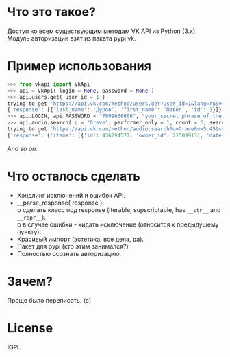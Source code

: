 Что это такое?
==============

Доступ ко всем существующим методам VK API из Python (3.x).  
Модуль авторизации взят из пакета pypi vk.  

Пример использования
====================
~~~python
>>> from vkapi import VkApi
>>> api = VkApi( login = None, password = None )
>>> api.users.get( user_id = 1 )
trying to get 'https://api.vk.com/method/users.get?user_id=1&lang=ru&v=5.45&access_token=&'
{'response': [{'last_name': 'Дуров', 'first_name': 'Павел', 'id': 1}]} 
>>> api.LOGIN, api.PASSWORD = "7999666666", "your_secret_phrase_of_the_life"
>>> api.audio.search( q = "Grave", performer_only = 1, count = 6, search_own = 1 )
trying to get 'https://api.vk.com/method/audio.search?q=Grave&v=5.45&search_own=1&access_token=c9c8ae2c24e810fecea53d3634ebdf7d4fa9f09e796dfc60d86f8869f686ff6dff6bcf719b1bc7712a51f&performer_only=1&count=6&lang=ru&'
{'response': {'items': [{'id': 436294577, 'owner_id': 215099131, 'date': 1454654606, 'url': 'https://psv4.vk.me/c6135/u60442456/audios/17fe2dde7b97.mp3?extra=nFP0UipnTNkPsO4iLC7AqKl_QhtsI0yU24aX6aLqAeP26vp3cnBEIltsrj15M4bQvvVJUhtmunQ3Eo0kLaLLJSSclRZ6oSadhy9tnHmrENUOmVbJlAmpGBcdPt1Pu7a5T6NeJqXFBbI', 'genre_id': 7, 'duration': 315, 'lyrics_id': 119427227, 'title': 'Severing Flesh', 'artist': 'Grave'}, {'id': 436295767, 'owner_id': 215099131, 'date': 1454655041, 'url': 'https://psv4.vk.me/c6109/u97168116/audios/66b89e7ed927.mp3?extra=bL6e6Ve7Ni4NQi6SRtoDnMrgPqX4T2pQznhFDKzfuPV5G-pM1uPmgdWkg5kLGyFHAvVD_pJfmEQN5piE2azOA8rVe9ayGCCNiZAAHcaH1HHwhrRgd_OfKSPyFJ2WlFd8G3A7cUz-Tuw', 'genre_id': 18, 'duration': 463, 'title': 'Epos', 'artist': 'Grave'}, {'id': 436296428, 'owner_id': 215099131, 'date': 1454655299, 'url': 'https://psv4.vk.me/c536413/u60442456/audios/e1790170022a.mp3?extra=UofTU8qObZEdirv4deC45AomT-4nhdv6fT2pq-bJvWGXw6YmfmwgQEZa6pIiqlyE3qP4tzKjOlO_-diZYyxOrm_GXWu-RCoJYF4xk4fDdjJrBZh4P-46GXb2T5d4o7_Ve9XeuRZUXhA', 'genre_id': 7, 'duration': 188, 'lyrics_id': 119660888, 'title': 'Soulless', 'artist': 'Grave'}, {'id': 436302033, 'owner_id': 215099131, 'date': 1454657267, 'url': 'https://psv4.vk.me/c536413/u60442456/audios/eef021856ead.mp3?extra=1w8CdWAOE1d0WEj7GR-fHJoHc6-rwa8T-MX3G_nsqPzvPL0Nu0qr0PJrd8xhEScgx6ITqLELySI2XrWKxBtLjUR1cgXInPOSCMKAAi2GgjbQD8-8ny4yCZoXNyD2_1OFskJd1hsL8kM', 'genre_id': 7, 'duration': 258, 'lyrics_id': 119660937, 'title': 'I Need You', 'artist': 'Grave'}, {'id': 436302920, 'owner_id': 215099131, 'date': 1454657542, 'url': 'https://psv4.vk.me/c6145/u60442456/audios/9d9379252b40.mp3?extra=wKy8HXcMqkr9vxlMiM2wFikDoWVJAtBlKbl27v4cZg9PowXCaqnWwRuTVyhPbhNSQv0trF6VPTPAnLECtPRd1bdEil_vNE-E6zVp2s--fdMwwYKq8Io3Ce9z0lASUldeQovcuwfxy5g', 'genre_id': 7, 'duration': 358, 'lyrics_id': 119647065, 'title': 'A World In Darkness', 'artist': 'Grave'}, {'id': 212034716, 'owner_id': 215099131, 'date': 1371734706, 'url': 'https://cs1-21v4.vk-cdn.net/p19/a984f991483c80.mp3?extra=kTgu-hqQqPhrL3RuqxoaSITogTB-tO2Op0jHLVdhrbGDllVg_nTg3vg2Ue8atYFUftz1wJufqP06-Y85Vh1FTbL8P_Ex27gEsGWJZLWHFCLaqtxvirUwiZKwpSGfAVsCK9DjjYz5juA', 'genre_id': 7, 'duration': 248, 'title': 'Into The Grave', 'artist': 'Grave'}], 'count': 51080}}
~~~
*And so on.*

Что осталось сделать
=================
- Хэндлинг исключений и ошибок API.
- __parse_response( response ):  
  o сделать класс под response (iterable, supscriptable, has `__str__` and `__repr__`).  
  о в случае ошибки - кидать исключение (относится к предыдущему пункту).  
- Красивый импорт (эстетика, все дела, да).
- Пакет для pypi (кто этим занимался?)
- Полностью осознать авторизацию.

Зачем?
======
Проще было переписать. (с)

License
=======
**lGPL**
